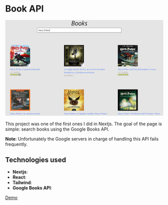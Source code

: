 # Book API
![Image](book_cap.PNG)

This project was one of the first ones I did in Nextjs. The goal of the page is simple: search books using the Google Books API.

**Note**: Unfortunately the Google servers in charge of handling this API fails frequently.

## Technologies used

- **Nextjs**: 
- **React**: 
- **Tailwind**: 
- **Google Books API**:

<a href="https://books-googleapi.herokuapp.com/" target="_blank">Demo</a>
